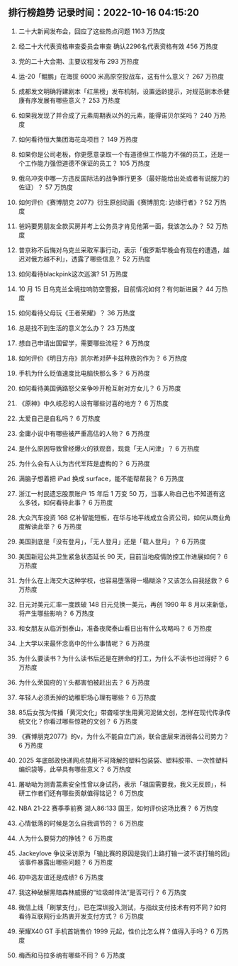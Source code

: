 
## 排行榜趋势 记录时间：2022-10-16 04:15:20
  
  1. 二十大新闻发布会，回应了这些热点问题 1163 万热度
    
  2. 经二十大代表资格审查委员会审查 确认2296名代表资格有效 456 万热度
    
  3. 党的二十大会期、主要议程发布 293 万热度
    
  4. 运-20「鲲鹏」在海拔 6000 米高原空投战车，这有什么意义？ 267 万热度
    
  5. 成都发文明确将建剧本「红黑榜」发布机制，设置适龄提示，对规范剧本杀健康有序发展有哪些意义？ 253 万热度
    
  6. 如果我发现了并合成了元素周期表以外的元素，能得诺贝尔奖吗？ 240 万热度
    
  7. 如何看待恒大集团海花岛项目？ 149 万热度
    
  8. 如果你是公司老板，你更愿意录取一个有道德但工作能力不强的员工，还是一个工作能力强但道德不保证的员工？ 105 万热度
    
  9. 俄乌冲突中哪一方违反国际法的战争罪行更多（最好能给出处或者有说服力的佐证）？ 57 万热度
    
  10. 如何评价《赛博朋克 2077》衍生原创动画《赛博朋克: 边缘行者》? 52 万热度
    
  11. 爸妈要男朋友全款买房并考上公务员才肯见他第一面，我该怎么办？ 52 万热度
    
  12. 普京称不后悔对乌克兰采取军事行动，表示「俄罗斯早晚会有现在的遭遇，越迟对俄方越不利」，透露了哪些信息？ 52 万热度
    
  13. 如何看待blackpink这次巡演? 51 万热度
    
  14. 10 月 15 日乌克兰全境拉响防空警报，目前情况如何？有何新进展？ 44 万热度
    
  15. 如何看待父母玩《王者荣耀》？ 36 万热度
    
  16. 总是找不到生活的意义怎么办？ 23 万热度
    
  17. 想自己申请出国留学，需要哪些流程？ 6 万热度
    
  18. 如何评价《明日方舟》凯尔希对萨卡兹种族的作为？ 6 万热度
    
  19. 手机为什么贬值速度比电脑快那么多？ 6 万热度
    
  20. 如何看待美国俩路怒父亲争吵开枪互射对方女儿？ 6 万热度
    
  21. 《原神》中久岐忍的人设有哪些讨喜的地方？ 6 万热度
    
  22. 太爱自己是自私吗？ 6 万热度
    
  23. 金庸小说中有哪些被严重高估的人物？ 6 万热度
    
  24. 是什么原因导致曾经爆火的铁观音，现竟「无人问津」？ 6 万热度
    
  25. 为什么会有人认为古代军阵是虚构的？ 6 万热度
    
  26. 满脑子想着把 iPad 换成 surface，能不能帮帮我？ 6 万热度
    
  27. 浙江一村民遗忘股票账户 15 年后 1 万变 50 万，当事人称自己也不知道有这么多钱，如何看待此事？ 6 万热度
    
  28. 大众汽车投资 168 亿补智能短板，在华与地平线成立合资公司，如何从商业角度解读此举？ 6 万热度
    
  29. 美国到底是「没有登月」，「无人登月」还是「载人登月」？ 6 万热度
    
  30. 美国新冠公共卫生紧急状态延长 90 天，目前当地疫情防控工作进展如何？ 6 万热度
    
  31. 为什么在上海交大这种学校，也容易堕落得一塌糊涂？又该怎么自我拯救？ 6 万热度
    
  32. 日元对美元汇率一度跌破 148 日元兑换一美元，再创 1990 年 8 月以来新低，将产生哪些影响？ 6 万热度
    
  33. 和女朋友从临沂到泰山，准备夜爬泰山看日出有什么攻略吗？ 6 万热度
    
  34. 上大学以来最怀念高中的什么事情呢？ 6 万热度
    
  35. 为什么要读书？为什么读书后还是在拼命的打工，为什么不读书也过得好？ 6 万热度
    
  36. 为什么荣国府的丫头都害怕被赶出去？ 6 万热度
    
  37. 年轻人必须丢掉的幼稚职场心理有哪些？ 6 万热度
    
  38. 85后女孩为传播「黄河文化」带聋哑学生用黄河泥做文创，怎样在现代传承传统文化？你看过哪些惊艳的文创？ 6 万热度
    
  39. 《赛博朋克2077》的v，为什么不能自立门派，联合底层来消弱各公司势力？ 6 万热度
    
  40. 2025 年底邮政快递网点禁用不可降解的塑料包装袋、塑料胶带、一次性塑料编织袋等，此举具有哪些意义？ 6 万热度
    
  41. 屠呦呦为测青蒿素安全性曾以身试药，表示「祖国需要我，我义无反顾」，科研工作者们还有哪些贡献值得铭记？ 6 万热度
    
  42. NBA 21-22 赛季季前赛 湖人86:133 国王，如何评价这场比赛？ 6 万热度
    
  43. 心情低落的时候是怎么自我调节的？ 6 万热度
    
  44. 人为什么要努力的挣钱？ 6 万热度
    
  45. Jackeylove 争议采访原为「输比赛的原因是我们上路打输一波不该打输的团」该事件暴露出哪些问题？ 6 万热度
    
  46. 初中选友谊还是成绩? 6 万热度
    
  47. 我这种破解黑暗森林威慑的“垃圾邮件法”是否可行？ 6 万热度
    
  48. 微信上线「刷掌支付」，已在深圳投入测试，与指纹支付技术有何不同？如何看待互联网行业热衷开发支付方式？ 6 万热度
    
  49. 荣耀X40 GT 手机首销售价 1999 元起，性价比怎么样？值得入手吗？ 6 万热度
    
  50. 梅西和马拉多纳有哪些不同？ 6 万热度
    